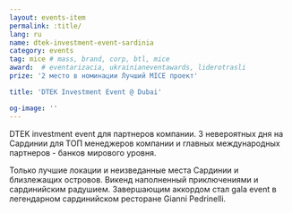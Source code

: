 ```yaml
---
layout: events-item
permalink: :title/
lang: ru
name: dtek-investment-event-sardinia
category: events
tag: mice # mass, brand, corp, btl, mice
award:  # eventarizacia, ukrainianeventawards, liderotrasli
prize: '2 место в номинации Лучший MICE проект'

title: 'DTEK Investment Event @ Dubai'

og-image: ''
---
```


DTEK investment event для партнеров компании. 3 невероятных дня на Сардинии для ТОП менеджеров компании и главных международных партнеров - банков мирового уровня.

Только лучшие локации и неизведанные места Сардинии и близлежащих островов. Викенд наполненный приключениями и сардинийским радушием. Завершающим аккордом стал gala event в легендарном сардинийском ресторане Gianni Pedrinelli.
